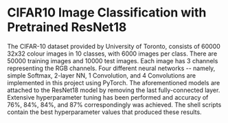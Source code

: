 # CIFAR10 Image Classification with Pretrained ResNet18

The CIFAR-10 dataset provided by University of Toronto, consists of 60000 32x32 colour images in 10 classes, with 6000 images per class. There are 50000 training images and 10000 test images. Each image has 3 channels representing the RGB channels. Four different neural networks -- namely, simple Softmax, 2-layer NN, 1 Convolution, and 4 Convolutions are implemented in this project using PyTorch. The aforementioned models are attached to the ResNet18 model by removing the last fully-connected layer. Extensive hyperparameter tuning has been performed and accuracy of 76%, 84%, 84%, and 87% correspondingly was achieved. The shell scripts contain the best hyperparameter values that produced these results. 
